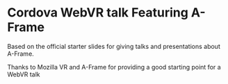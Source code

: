 # Cordova WebVR talk Featuring A-Frame

Based on the official starter slides for giving talks and presentations about A-Frame.

Thanks to Mozilla VR and A-Frame for providing a good starting point for a WebVR talk
